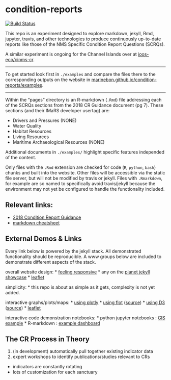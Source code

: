 
# condition-reports

[![Build
Status](https://travis-ci.org/marinebon/condition-reports.svg?branch=master)](https://travis-ci.org/marinebon/condition-reports)

This repo is an experiment designed to explore markdown,
jekyll, Rmd, jupyter, travis, and other technologies to 
produce continuously up-to-date reports like those of the
NMS Specific Condition Report Questions (SCRQs).

A similar experiment is ongoing for the Channel Islands over at [ioos-eco/cinms-cr](https://github.com/ioos-eco/cinms-cr).

----------------------------------

To get started look first in `./examples` and compare the files there to the corresponding outputs on the website in [marinebon.github.io/condition-reports/examples](https://marinebon.github.io/condition-reports/examples).

----------------------------------

Within the “pages” directory is an R-markdown (`.Rmd`) file addressing
each of the SCRQs sections from the 2018 CR Guidance document (pg 7).
These sections (and their IMaRS developer usertag) are:

  - Drivers and Pressures (NONE)
  - Water Quality
  - Habitat Resources
  - Living Resources
  - Maritime Archaeological Resources (NONE)

Additional documents in `./examples/` highlight specific features
independed of the content.

Only files with the `.Rmd` extension are checked for code (`R`,
`python`, `bash`) chunks and built into the website. Other files will be
accessible via the static file server, but will not be modified by
travis or jekyll. Files with `.Rmarkdown`, for example are so named to
specifically avoid travis/jekyll because the environment may not yet be
configured to handle the functionality included.

## Relevant links:

  - [2018 Condition Report
    Guidance](https://github.com/USF-IMARS/condition-reports/blob/master/2018-condition-report-guidance.pdf)
  - [markdown
    cheatsheet](https://github.com/adam-p/markdown-here/wiki/Markdown-Cheatsheet)

## External Demos & Links

Every link below is powered by the jekyll stack. All demonstrated
functionality should be reproducible. A www groups below are included to
demonstrate different aspects of the stack.

overall website design: \* [feeling
responsive](https://github.com/Phlow/feeling-responsive) \* any on the
[planet jekyll showcase](http://planetjekyll.github.io/showcase/) \*
[leaflet](https://leafletjs.com/)

simplicity: \* this repo is about as simple as it gets, complexity is
not yet added.

interactive graphs/plots/maps: \* [using
plotly](https://davistownsend.github.io/blog/PlotlyBloggingTutorial/) \*
[using flot](http://www.flotcharts.org/)
([source](https://github.com/flot/flot.github.com)) \* [using
D3](http://d3.js.yaml.jekyll.apievangelist.com/bar-chart/)
([source](https://github.com/api-evangelist-tools/d3-js-using-yaml-jekyll))
\* [leaflet](https://leafletjs.com/)

interactive code demonstration notebooks: \* python jupyter notebooks :
[GIS
example](http://nbviewer.jupyter.org/github/mqlaql/geospatial-data/blob/master/Geospatial-Data-with-Python.ipynb)
\* R-markdown : [example
dashboard](https://beta.rstudioconnect.com/jjallaire/htmlwidgets-highcharter/htmlwidgets-highcharter.html)

## The CR Process in Theory

1.  (in development) automatically pull together existing indicator data
2.  expert workshops to identify publications/studies relevant to CRs

<!-- end list -->

  - indicators are constantly rotating
  - lots of customization for each sanctuary
